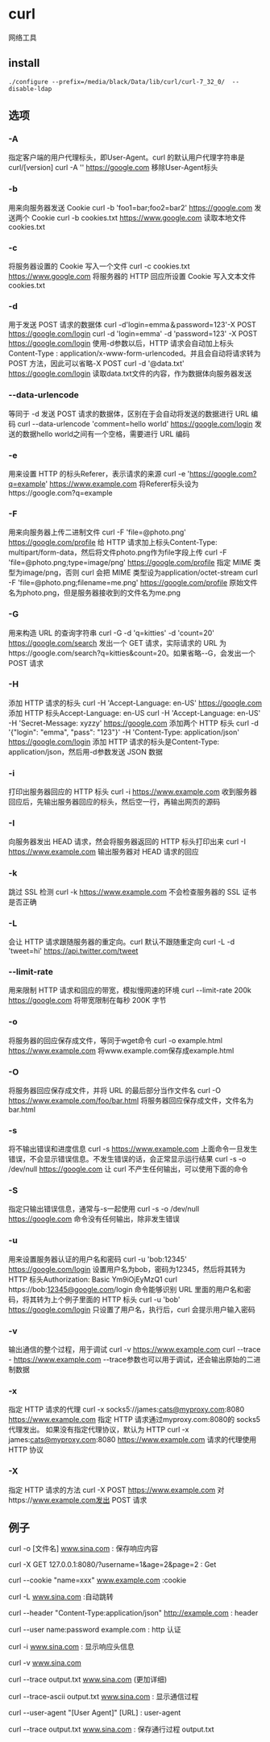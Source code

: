 # curl
网络工具

## install
```shell
./configure --prefix=/media/black/Data/lib/curl/curl-7_32_0/  --disable-ldap
```

## 选项

### -A 
指定客户端的用户代理标头，即User-Agent。curl 的默认用户代理字符串是curl/[version] curl -A '' https://google.com 
移除User-Agent标头 

### -b 
用来向服务器发送 Cookie 
curl -b 'foo1=bar;foo2=bar2' https://google.com 
发送两个 Cookie 
curl -b cookies.txt https://www.google.com 
读取本地文件cookies.txt 

### -c 
将服务器设置的 Cookie 写入一个文件 
curl -c cookies.txt https://www.google.com 
将服务器的 HTTP 回应所设置 Cookie 写入文本文件cookies.txt 

### -d 
用于发送 POST 请求的数据体 
curl -d'login=emma＆password=123'-X POST https://google.com/login 
curl -d 'login=emma' -d 'password=123' -X POST  https://google.com/login 
使用-d参数以后，HTTP 请求会自动加上标头Content-Type : application/x-www-form-urlencoded。并且会自动将请求转为 POST 方法，因此可以省略-X POST 
curl -d '@data.txt' https://google.com/login 
读取data.txt文件的内容，作为数据体向服务器发送 

### --data-urlencode  
等同于 -d 发送 POST 请求的数据体，区别在于会自动将发送的数据进行 URL 编码 
curl --data-urlencode 'comment=hello world' https://google.com/login 
发送的数据hello world之间有一个空格，需要进行 URL 编码 

### -e 
用来设置 HTTP 的标头Referer，表示请求的来源 
curl -e 'https://google.com?q=example' https://www.example.com 
将Referer标头设为https://google.com?q=example 

### -F 
用来向服务器上传二进制文件 
curl -F 'file=@photo.png' https://google.com/profile 
给 HTTP 请求加上标头Content-Type: multipart/form-data，然后将文件photo.png作为file字段上传 
curl -F 'file=@photo.png;type=image/png' https://google.com/profile 
指定 MIME 类型为image/png，否则 curl 会把 MIME 类型设为application/octet-stream 
curl -F 'file=@photo.png;filename=me.png' https://google.com/profile 
原始文件名为photo.png，但是服务器接收到的文件名为me.png 

### -G 
用来构造 URL 的查询字符串 
curl -G -d 'q=kitties' -d 'count=20' https://google.com/search 
发出一个 GET 请求，实际请求的 URL 为https://google.com/search?q=kitties&count=20。如果省略--G，会发出一个 POST 请求 

### -H 
添加 HTTP 请求的标头 
curl -H 'Accept-Language: en-US' https://google.com 
添加 HTTP 标头Accept-Language: en-US 
curl -H 'Accept-Language: en-US' -H 'Secret-Message: xyzzy' https://google.com 
添加两个 HTTP 标头 
curl -d '{"login": "emma", "pass": "123"}' -H 'Content-Type: application/json' https://google.com/login 
添加 HTTP 请求的标头是Content-Type: application/json，然后用-d参数发送 JSON 数据 

### -i 
打印出服务器回应的 HTTP 标头 
curl -i https://www.example.com 
收到服务器回应后，先输出服务器回应的标头，然后空一行，再输出网页的源码 

### -I 
向服务器发出 HEAD 请求，然会将服务器返回的 HTTP 标头打印出来 
curl -I https://www.example.com 
输出服务器对 HEAD 请求的回应 

### -k 
跳过 SSL 检测 
curl -k https://www.example.com 
不会检查服务器的 SSL 证书是否正确 

### -L 
会让 HTTP 请求跟随服务器的重定向。curl 默认不跟随重定向 
curl -L -d 'tweet=hi' https://api.twitter.com/tweet 

### --limit-rate 
用来限制 HTTP 请求和回应的带宽，模拟慢网速的环境 
curl --limit-rate 200k https://google.com 
将带宽限制在每秒 200K 字节 

### -o 
将服务器的回应保存成文件，等同于wget命令 
curl -o example.html https://www.example.com 
将www.example.com保存成example.html 

### -O 
将服务器回应保存成文件，并将 URL 的最后部分当作文件名 
curl -O https://www.example.com/foo/bar.html 
将服务器回应保存成文件，文件名为bar.html 

### -s 
将不输出错误和进度信息 
curl -s https://www.example.com 
上面命令一旦发生错误，不会显示错误信息。不发生错误的话，会正常显示运行结果 
curl -s -o /dev/null https://google.com 
让 curl 不产生任何输出，可以使用下面的命令 

### -S 
指定只输出错误信息，通常与-s一起使用 
curl -s -o /dev/null https://google.com 
命令没有任何输出，除非发生错误 

### -u 
用来设置服务器认证的用户名和密码 
curl -u 'bob:12345' https://google.com/login 
设置用户名为bob，密码为12345，然后将其转为 HTTP 标头Authorization: Basic Ym9iOjEyMzQ1 
curl https://bob:12345@google.com/login 
命令能够识别 URL 里面的用户名和密码，将其转为上个例子里面的 HTTP 标头 
curl -u 'bob' https://google.com/login 
只设置了用户名，执行后，curl 会提示用户输入密码 

### -v 
输出通信的整个过程，用于调试 
curl -v https://www.example.com 
curl --trace - https://www.example.com 
--trace参数也可以用于调试，还会输出原始的二进制数据 

### -x 
指定 HTTP 请求的代理 
curl -x socks5://james:cats@myproxy.com:8080 https://www.example.com 
指定 HTTP 请求通过myproxy.com:8080的 socks5 代理发出。 
如果没有指定代理协议，默认为 HTTP 
curl -x james:cats@myproxy.com:8080 https://www.example.com 
请求的代理使用 HTTP 协议 

### -X 
指定 HTTP 请求的方法 
curl -X POST https://www.example.com 
对https://www.example.com发出 POST 请求 


## 例子
curl -o [文件名] www.sina.com : 保存响应内容 

curl -X GET 127.0.0.1:8080/\?username=1\&age=2\&page=2 : Get 

curl --cookie "name=xxx" www.example.com  :cookie 

curl -L www.sina.com  :自动跳转 

curl --header "Content-Type:application/json" http://example.com : header 

curl --user name:password example.com : http 认证 

curl -i www.sina.com  : 显示响应头信息 

curl -v www.sina.com 

curl --trace output.txt www.sina.com (更加详细) 

curl --trace-ascii output.txt www.sina.com : 显示通信过程 

curl --user-agent "[User Agent]" [URL] : user-agent 

curl --trace output.txt www.sina.com : 保存通行过程 output.txt 

